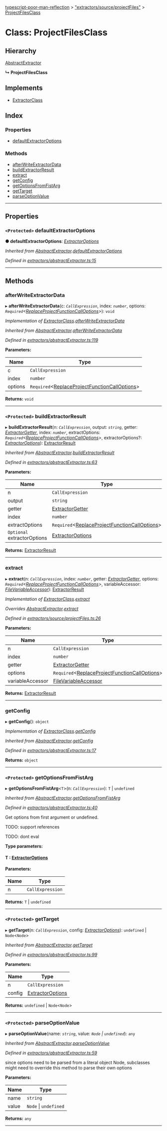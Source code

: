 [typescript-poor-man-reflection](../README.md) > ["extractors/source/projectFiles"](../modules/_extractors_source_projectfiles_.md) > [ProjectFilesClass](../classes/_extractors_source_projectfiles_.projectfilesclass.md)

# Class: ProjectFilesClass

## Hierarchy

 [AbstractExtractor](_extractors_abstractextractor_.abstractextractor.md)

**↳ ProjectFilesClass**

## Implements

* [ExtractorClass](../interfaces/_types_.extractorclass.md)

## Index

### Properties

* [defaultExtractorOptions](_extractors_source_projectfiles_.projectfilesclass.md#defaultextractoroptions)

### Methods

* [afterWriteExtractorData](_extractors_source_projectfiles_.projectfilesclass.md#afterwriteextractordata)
* [buildExtractorResult](_extractors_source_projectfiles_.projectfilesclass.md#buildextractorresult)
* [extract](_extractors_source_projectfiles_.projectfilesclass.md#extract)
* [getConfig](_extractors_source_projectfiles_.projectfilesclass.md#getconfig)
* [getOptionsFromFistArg](_extractors_source_projectfiles_.projectfilesclass.md#getoptionsfromfistarg)
* [getTarget](_extractors_source_projectfiles_.projectfilesclass.md#gettarget)
* [parseOptionValue](_extractors_source_projectfiles_.projectfilesclass.md#parseoptionvalue)

---

## Properties

<a id="defaultextractoroptions"></a>

### `<Protected>` defaultExtractorOptions

**● defaultExtractorOptions**: *[ExtractorOptions](../interfaces/_types_.extractoroptions.md)*

*Inherited from [AbstractExtractor](_extractors_abstractextractor_.abstractextractor.md).[defaultExtractorOptions](_extractors_abstractextractor_.abstractextractor.md#defaultextractoroptions)*

*Defined in [extractors/abstractExtractor.ts:15](https://github.com/cancerberoSgx/typescript-poor-man-reflection/blob/7a14814/src/extractors/abstractExtractor.ts#L15)*

___

## Methods

<a id="afterwriteextractordata"></a>

###  afterWriteExtractorData

▸ **afterWriteExtractorData**(c: *`CallExpression`*, index: *`number`*, options: *`Required`<[ReplaceProjectFunctionCallOptions](../interfaces/_types_.replaceprojectfunctioncalloptions.md)>*): `void`

*Implementation of [ExtractorClass](../interfaces/_types_.extractorclass.md).[afterWriteExtractorData](../interfaces/_types_.extractorclass.md#afterwriteextractordata)*

*Inherited from [AbstractExtractor](_extractors_abstractextractor_.abstractextractor.md).[afterWriteExtractorData](_extractors_abstractextractor_.abstractextractor.md#afterwriteextractordata)*

*Defined in [extractors/abstractExtractor.ts:119](https://github.com/cancerberoSgx/typescript-poor-man-reflection/blob/7a14814/src/extractors/abstractExtractor.ts#L119)*

**Parameters:**

| Name | Type |
| ------ | ------ |
| c | `CallExpression` |
| index | `number` |
| options | `Required`<[ReplaceProjectFunctionCallOptions](../interfaces/_types_.replaceprojectfunctioncalloptions.md)> |

**Returns:** `void`

___
<a id="buildextractorresult"></a>

### `<Protected>` buildExtractorResult

▸ **buildExtractorResult**(n: *`CallExpression`*, output: *`string`*, getter: *[ExtractorGetter](../modules/_types_.md#extractorgetter)*, index: *`number`*, extractOptions: *`Required`<[ReplaceProjectFunctionCallOptions](../interfaces/_types_.replaceprojectfunctioncalloptions.md)>*, extractorOptions?: *[ExtractorOptions](../interfaces/_types_.extractoroptions.md)*): [ExtractorResult](../interfaces/_types_.extractorresult.md)

*Inherited from [AbstractExtractor](_extractors_abstractextractor_.abstractextractor.md).[buildExtractorResult](_extractors_abstractextractor_.abstractextractor.md#buildextractorresult)*

*Defined in [extractors/abstractExtractor.ts:63](https://github.com/cancerberoSgx/typescript-poor-man-reflection/blob/7a14814/src/extractors/abstractExtractor.ts#L63)*

**Parameters:**

| Name | Type |
| ------ | ------ |
| n | `CallExpression` |
| output | `string` |
| getter | [ExtractorGetter](../modules/_types_.md#extractorgetter) |
| index | `number` |
| extractOptions | `Required`<[ReplaceProjectFunctionCallOptions](../interfaces/_types_.replaceprojectfunctioncalloptions.md)> |
| `Optional` extractorOptions | [ExtractorOptions](../interfaces/_types_.extractoroptions.md) |

**Returns:** [ExtractorResult](../interfaces/_types_.extractorresult.md)

___
<a id="extract"></a>

###  extract

▸ **extract**(n: *`CallExpression`*, index: *`number`*, getter: *[ExtractorGetter](../modules/_types_.md#extractorgetter)*, options: *`Required`<[ReplaceProjectFunctionCallOptions](../interfaces/_types_.replaceprojectfunctioncalloptions.md)>*, variableAccessor: *[FileVariableAccessor](../modules/_types_.md#filevariableaccessor)*): [ExtractorResult](../interfaces/_types_.extractorresult.md)

*Implementation of [ExtractorClass](../interfaces/_types_.extractorclass.md).[extract](../interfaces/_types_.extractorclass.md#extract)*

*Overrides [AbstractExtractor](_extractors_abstractextractor_.abstractextractor.md).[extract](_extractors_abstractextractor_.abstractextractor.md#extract)*

*Defined in [extractors/source/projectFiles.ts:26](https://github.com/cancerberoSgx/typescript-poor-man-reflection/blob/7a14814/src/extractors/source/projectFiles.ts#L26)*

**Parameters:**

| Name | Type |
| ------ | ------ |
| n | `CallExpression` |
| index | `number` |
| getter | [ExtractorGetter](../modules/_types_.md#extractorgetter) |
| options | `Required`<[ReplaceProjectFunctionCallOptions](../interfaces/_types_.replaceprojectfunctioncalloptions.md)> |
| variableAccessor | [FileVariableAccessor](../modules/_types_.md#filevariableaccessor) |

**Returns:** [ExtractorResult](../interfaces/_types_.extractorresult.md)

___
<a id="getconfig"></a>

###  getConfig

▸ **getConfig**(): `object`

*Implementation of [ExtractorClass](../interfaces/_types_.extractorclass.md).[getConfig](../interfaces/_types_.extractorclass.md#getconfig)*

*Inherited from [AbstractExtractor](_extractors_abstractextractor_.abstractextractor.md).[getConfig](_extractors_abstractextractor_.abstractextractor.md#getconfig)*

*Defined in [extractors/abstractExtractor.ts:17](https://github.com/cancerberoSgx/typescript-poor-man-reflection/blob/7a14814/src/extractors/abstractExtractor.ts#L17)*

**Returns:** `object`

___
<a id="getoptionsfromfistarg"></a>

### `<Protected>` getOptionsFromFistArg

▸ **getOptionsFromFistArg**<`T`>(n: *`CallExpression`*): `T` \| `undefined`

*Inherited from [AbstractExtractor](_extractors_abstractextractor_.abstractextractor.md).[getOptionsFromFistArg](_extractors_abstractextractor_.abstractextractor.md#getoptionsfromfistarg)*

*Defined in [extractors/abstractExtractor.ts:40](https://github.com/cancerberoSgx/typescript-poor-man-reflection/blob/7a14814/src/extractors/abstractExtractor.ts#L40)*

Get options from first argument or undefined.

TODO: support references

TODO: dont eval

**Type parameters:**

#### T :  [ExtractorOptions](../interfaces/_types_.extractoroptions.md)
**Parameters:**

| Name | Type |
| ------ | ------ |
| n | `CallExpression` |

**Returns:** `T` \| `undefined`

___
<a id="gettarget"></a>

### `<Protected>` getTarget

▸ **getTarget**(n: *`CallExpression`*, config: *[ExtractorOptions](../interfaces/_types_.extractoroptions.md)*): `undefined` \| `Node`<`Node`>

*Inherited from [AbstractExtractor](_extractors_abstractextractor_.abstractextractor.md).[getTarget](_extractors_abstractextractor_.abstractextractor.md#gettarget)*

*Defined in [extractors/abstractExtractor.ts:99](https://github.com/cancerberoSgx/typescript-poor-man-reflection/blob/7a14814/src/extractors/abstractExtractor.ts#L99)*

**Parameters:**

| Name | Type |
| ------ | ------ |
| n | `CallExpression` |
| config | [ExtractorOptions](../interfaces/_types_.extractoroptions.md) |

**Returns:** `undefined` \| `Node`<`Node`>

___
<a id="parseoptionvalue"></a>

### `<Protected>` parseOptionValue

▸ **parseOptionValue**(name: *`string`*, value: *`Node` \| `undefined`*): `any`

*Inherited from [AbstractExtractor](_extractors_abstractextractor_.abstractextractor.md).[parseOptionValue](_extractors_abstractextractor_.abstractextractor.md#parseoptionvalue)*

*Defined in [extractors/abstractExtractor.ts:59](https://github.com/cancerberoSgx/typescript-poor-man-reflection/blob/7a14814/src/extractors/abstractExtractor.ts#L59)*

since options need to be parsed from a literal object Node, subclasses might need to override this method to parse their own options

**Parameters:**

| Name | Type |
| ------ | ------ |
| name | `string` |
| value | `Node` \| `undefined` |

**Returns:** `any`

___

